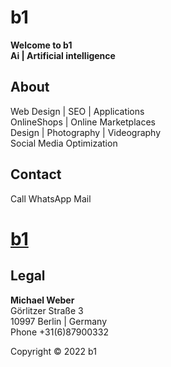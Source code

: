 # b1   
**Welcome to b1**   
**Ai | Artificial intelligence**  
  
## About
Web Design | SEO | Applications  
OnlineShops | Online Marketplaces  
Design | Photography | Videography  
Social Media Optimization  
  
## Contact  
Call WhatsApp Mail
# [b1](https://b1.neocities.org/)  
  
## Legal  
**Michael Weber**  
Görlitzer Straße 3  
10997 Berlin | Germany  
Phone +31(6)87900332  
  
Copyright © 2022 b1
